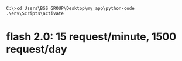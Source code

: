 ```
C:\>cd Users\BSS GROUP\Desktop\my_app\python-code
.\env\Scripts\activate
```

# flash 2.0: 15 request/minute, 1500 request/day